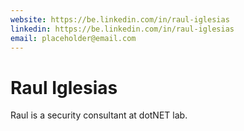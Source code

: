 ```yaml
---
website: https://be.linkedin.com/in/raul-iglesias
linkedin: https://be.linkedin.com/in/raul-iglesias
email: placeholder@email.com
---
```


# Raul Iglesias
Raul is a security consultant at dotNET lab.
